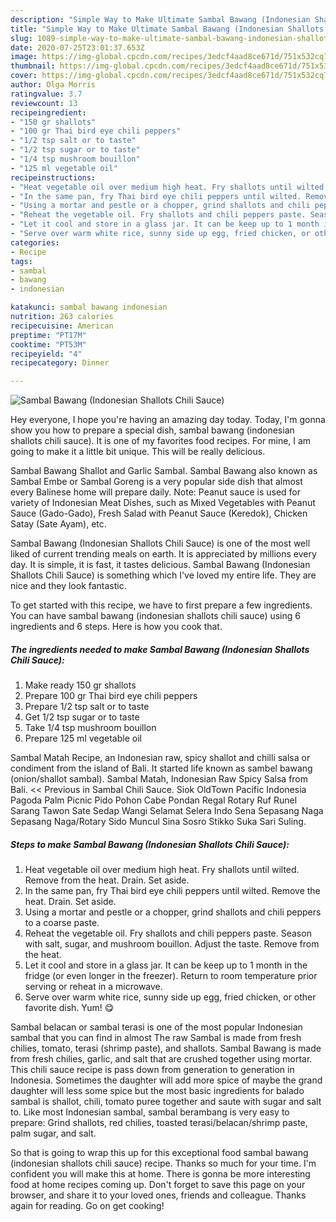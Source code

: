 ```yaml
---
description: "Simple Way to Make Ultimate Sambal Bawang (Indonesian Shallots Chili Sauce)"
title: "Simple Way to Make Ultimate Sambal Bawang (Indonesian Shallots Chili Sauce)"
slug: 1089-simple-way-to-make-ultimate-sambal-bawang-indonesian-shallots-chili-sauce
date: 2020-07-25T23:01:37.653Z
image: https://img-global.cpcdn.com/recipes/3edcf4aad8ce671d/751x532cq70/sambal-bawang-indonesian-shallots-chili-sauce-recipe-main-photo.jpg
thumbnail: https://img-global.cpcdn.com/recipes/3edcf4aad8ce671d/751x532cq70/sambal-bawang-indonesian-shallots-chili-sauce-recipe-main-photo.jpg
cover: https://img-global.cpcdn.com/recipes/3edcf4aad8ce671d/751x532cq70/sambal-bawang-indonesian-shallots-chili-sauce-recipe-main-photo.jpg
author: Olga Morris
ratingvalue: 3.7
reviewcount: 13
recipeingredient:
- "150 gr shallots"
- "100 gr Thai bird eye chili peppers"
- "1/2 tsp salt or to taste"
- "1/2 tsp sugar or to taste"
- "1/4 tsp mushroom bouillon"
- "125 ml vegetable oil"
recipeinstructions:
- "Heat vegetable oil over medium high heat. Fry shallots until wilted. Remove from the heat. Drain. Set aside."
- "In the same pan, fry Thai bird eye chili peppers until wilted. Remove the heat. Drain. Set aside."
- "Using a mortar and pestle or a chopper, grind shallots and chili peppers to a coarse paste."
- "Reheat the vegetable oil. Fry shallots and chili peppers paste. Season with salt, sugar, and mushroom bouillon. Adjust the taste. Remove from the heat."
- "Let it cool and store in a glass jar. It can be keep up to 1 month in the fridge (or even longer in the freezer). Return to room temperature prior serving or reheat in a microwave."
- "Serve over warm white rice, sunny side up egg, fried chicken, or other favorite dish. Yum! 😋"
categories:
- Recipe
tags:
- sambal
- bawang
- indonesian

katakunci: sambal bawang indonesian 
nutrition: 263 calories
recipecuisine: American
preptime: "PT17M"
cooktime: "PT53M"
recipeyield: "4"
recipecategory: Dinner

---
```



![Sambal Bawang (Indonesian Shallots Chili Sauce)](https://img-global.cpcdn.com/recipes/3edcf4aad8ce671d/751x532cq70/sambal-bawang-indonesian-shallots-chili-sauce-recipe-main-photo.jpg)

Hey everyone, I hope you're having an amazing day today. Today, I'm gonna show you how to prepare a special dish, sambal bawang (indonesian shallots chili sauce). It is one of my favorites food recipes. For mine, I am going to make it a little bit unique. This will be really delicious.

Sambal Bawang Shallot and Garlic Sambal. Sambal Bawang also known as Sambal Embe or Sambal Goreng is a very popular side dish that almost every Balinese home will prepare daily. Note: Peanut sauce is used for variety of Indonesian Meat Dishes, such as Mixed Vegetables with Peanut Sauce (Gado-Gado), Fresh Salad with Peanut Sauce (Keredok), Chicken Satay (Sate Ayam), etc.

Sambal Bawang (Indonesian Shallots Chili Sauce) is one of the most well liked of current trending meals on earth. It is appreciated by millions every day. It is simple, it is fast, it tastes delicious. Sambal Bawang (Indonesian Shallots Chili Sauce) is something which I've loved my entire life. They are nice and they look fantastic.


To get started with this recipe, we have to first prepare a few ingredients. You can have sambal bawang (indonesian shallots chili sauce) using 6 ingredients and 6 steps. Here is how you cook that.

<!--inarticleads1-->

##### The ingredients needed to make Sambal Bawang (Indonesian Shallots Chili Sauce):

1. Make ready 150 gr shallots
1. Prepare 100 gr Thai bird eye chili peppers
1. Prepare 1/2 tsp salt or to taste
1. Get 1/2 tsp sugar or to taste
1. Take 1/4 tsp mushroom bouillon
1. Prepare 125 ml vegetable oil


Sambal Matah Recipe, an Indonesian raw, spicy shallot and chilli salsa or condiment from the island of Bali. It started life known as sambel bawang (onion/shallot sambal). Sambal Matah, Indonesian Raw Spicy Salsa from Bali. &lt;&lt; Previous in Sambal Chili Sauce. Siok OldTown Pacific Indonesia Pagoda Palm Picnic Pido Pohon Cabe Pondan Regal Rotary Ruf Runel Sarang Tawon Sate Sedap Wangi Selamat Selera Indo Sena Sepasang Naga Sepasang Naga/Rotary Sido Muncul Sina Sosro Stikko Suka Sari Suling. 

<!--inarticleads2-->

##### Steps to make Sambal Bawang (Indonesian Shallots Chili Sauce):

1. Heat vegetable oil over medium high heat. Fry shallots until wilted. Remove from the heat. Drain. Set aside.
1. In the same pan, fry Thai bird eye chili peppers until wilted. Remove the heat. Drain. Set aside.
1. Using a mortar and pestle or a chopper, grind shallots and chili peppers to a coarse paste.
1. Reheat the vegetable oil. Fry shallots and chili peppers paste. Season with salt, sugar, and mushroom bouillon. Adjust the taste. Remove from the heat.
1. Let it cool and store in a glass jar. It can be keep up to 1 month in the fridge (or even longer in the freezer). Return to room temperature prior serving or reheat in a microwave.
1. Serve over warm white rice, sunny side up egg, fried chicken, or other favorite dish. Yum! 😋


Sambal belacan or sambal terasi is one of the most popular Indonesian sambal that you can find in almost The raw Sambal is made from fresh chilies, tomato, terasi (shrimp paste), and shallots. Sambal Bawang is made from fresh chilies, garlic, and salt that are crushed together using mortar. This chili sauce recipe is pass down from generation to generation in Indonesia. Sometimes the daughter will add more spice of maybe the grand daughter will less some spice but the most basic ingredients for balado sambal is shallot, chili, tomato puree together and saute with sugar and salt to. Like most Indonesian sambal, sambal berambang is very easy to prepare: Grind shallots, red chilies, toasted terasi/belacan/shrimp paste, palm sugar, and salt. 

So that is going to wrap this up for this exceptional food sambal bawang (indonesian shallots chili sauce) recipe. Thanks so much for your time. I'm confident you will make this at home. There is gonna be more interesting food at home recipes coming up. Don't forget to save this page on your browser, and share it to your loved ones, friends and colleague. Thanks again for reading. Go on get cooking!
